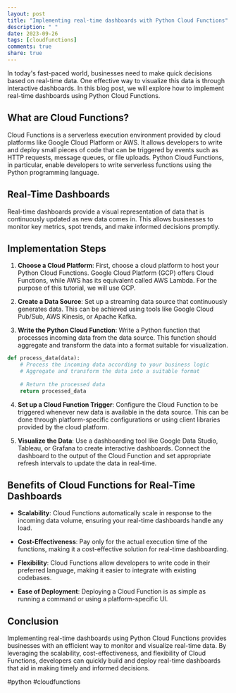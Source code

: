 ```yaml
---
layout: post
title: "Implementing real-time dashboards with Python Cloud Functions"
description: " "
date: 2023-09-26
tags: [cloudfunctions]
comments: true
share: true
---
```


In today's fast-paced world, businesses need to make quick decisions based on real-time data. One effective way to visualize this data is through interactive dashboards. In this blog post, we will explore how to implement real-time dashboards using Python Cloud Functions.

## What are Cloud Functions?

Cloud Functions is a serverless execution environment provided by cloud platforms like Google Cloud Platform or AWS. It allows developers to write and deploy small pieces of code that can be triggered by events such as HTTP requests, message queues, or file uploads. Python Cloud Functions, in particular, enable developers to write serverless functions using the Python programming language.

## Real-Time Dashboards

Real-time dashboards provide a visual representation of data that is continuously updated as new data comes in. This allows businesses to monitor key metrics, spot trends, and make informed decisions promptly.

## Implementation Steps

1. **Choose a Cloud Platform**: First, choose a cloud platform to host your Python Cloud Functions. Google Cloud Platform (GCP) offers Cloud Functions, while AWS has its equivalent called AWS Lambda. For the purpose of this tutorial, we will use GCP.

2. **Create a Data Source**: Set up a streaming data source that continuously generates data. This can be achieved using tools like Google Cloud Pub/Sub, AWS Kinesis, or Apache Kafka.

3. **Write the Python Cloud Function**: Write a Python function that processes incoming data from the data source. This function should aggregate and transform the data into a format suitable for visualization.

```python
def process_data(data):
    # Process the incoming data according to your business logic
    # Aggregate and transform the data into a suitable format
    
    # Return the processed data
    return processed_data
```

4. **Set up a Cloud Function Trigger**: Configure the Cloud Function to be triggered whenever new data is available in the data source. This can be done through platform-specific configurations or using client libraries provided by the cloud platform.

5. **Visualize the Data**: Use a dashboarding tool like Google Data Studio, Tableau, or Grafana to create interactive dashboards. Connect the dashboard to the output of the Cloud Function and set appropriate refresh intervals to update the data in real-time.

## Benefits of Cloud Functions for Real-Time Dashboards

- **Scalability**: Cloud Functions automatically scale in response to the incoming data volume, ensuring your real-time dashboards handle any load.

- **Cost-Effectiveness**: Pay only for the actual execution time of the functions, making it a cost-effective solution for real-time dashboarding.

- **Flexibility**: Cloud Functions allow developers to write code in their preferred language, making it easier to integrate with existing codebases.

- **Ease of Deployment**: Deploying a Cloud Function is as simple as running a command or using a platform-specific UI.

## Conclusion

Implementing real-time dashboards using Python Cloud Functions provides businesses with an efficient way to monitor and visualize real-time data. By leveraging the scalability, cost-effectiveness, and flexibility of Cloud Functions, developers can quickly build and deploy real-time dashboards that aid in making timely and informed decisions.

#python #cloudfunctions